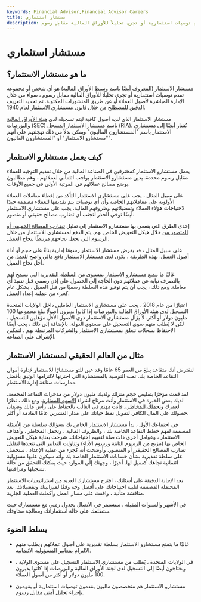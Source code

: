 ```yaml
---
keywords: Financial Advisor,Financial Advisor Careers
title: مستشار استثماري
description: مستشار الاستثمار هو أي شخص أو مجموعة تقدم توصيات استثمارية أو تجري تحليلاً للأوراق المالية مقابل رسوم.
---
```


# مستشار استثماري
## ما هو مستشار الاستثمار؟

مستشار الاستثمار (المعروف أيضًا باسم وسيط الأوراق المالية) هو أي شخص أو مجموعة تقدم توصيات استثمارية أو تجري تحليلًا للأوراق المالية مقابل رسوم ، سواء من خلال الإدارة المباشرة لأصول العملاء أو عن طريق المنشورات المكتوبة. تم تحديد التعريف الدقيق للمصطلح من خلال [قانون مستشاري الاستثمار لعام 1940](/investadvact).

مستشار الاستثمار الذي لديه أصول كافية ليتم تسجيله لدى [هيئة الأوراق المالية والبورصات](/sec) (SEC) باسم مستشار الاستثمار المسجل (RIA). يُشار أيضًا إلى مستشاري الاستثمار باسم "المستشارون الماليون" ويمكن بدلاً من ذلك تهجئتهم على أنهم "مستشارو الاستثمار" أو "المستشارون الماليون".

## كيف يعمل مستشارو الاستثمار

يعمل مستشارو الاستثمار كمحترفين في الصناعة المالية من خلال تقديم التوجيه للعملاء مقابل رسوم محددة. يدين مستشارو الاستثمار بواجب ائتماني لعملائهم ، وهم مطالبون بوضع مصالح عملائهم في المرتبة الأولى في جميع الأوقات.

على سبيل المثال ، يجب على مستشاري الاستثمار التأكد من إعطاء معاملات العملاء الأولوية على معاملاتهم الخاصة وأن أي توصيات يتم تقديمها للعملاء مصممة جيدًا لاحتياجات هؤلاء العملاء وتفضيلاتهم وظروفهم المالية. يجب على مستشاري الاستثمار أيضًا توخي الحذر لتجنب أي تضارب مصالح حقيقي أو متصور.

إحدى الطرق التي يسعى بها مستشارو الاستثمار إلى تقليل [تضارب المصالح الحقيقي أو المتصور من](/conflict-of-interest) خلال هيكل التعويض الخاص بهم. يتم الدفع لمستشاري الاستثمار من خلال الرسوم التي تجعل نجاحهم مرتبطًا بنجاح العميل.

على سبيل المثال ، قد يفرض مستشار الاستثمار رسومًا إدارية بناءً على حجم أو أداء أصول العميل. بهذه الطريقة ، يكون لدى مستشار الاستثمار دافع مالي واضح للعمل من أجل نجاح العميل.

غالبًا ما يتمتع مستشارو الاستثمار بمستوى من [السلطة التقديرية](/discretionary-investment-management) التي تسمح لهم بالتصرف نيابة عن عملائهم دون الحاجة إلى الحصول على إذن رسمي قبل تنفيذ أي معاملة. ومع ذلك ، يجب أن يتم توفير هذه السلطة رسميًا من قبل العميل ، بشكل عام كجزء من عملية إعداد العميل.

اعتبارًا من عام 2018 ، يجب على مستشاري الاستثمار العاملين داخل الولايات المتحدة التسجيل لدى هيئة الأوراق المالية والبورصات إذا كانوا يديرون أصولًا يبلغ مجموعها 100 مليون دولار أو أكثر. لا يزال مستشاري الاستثمار ذوي الأصول الأقل مؤهلين للتسجيل ، لكن لا يُطلب منهم سوى التسجيل على مستوى الدولة. بالإضافة إلى ذلك ، يجب أيضًا الاحتفاظ بسجلات تتعلق بمستشاري الاستثمار والشركات المرتبطة بهم ، لتمكين الإشراف على الصناعة.

## مثال من العالم الحقيقي لمستشار الاستثمار

لنفترض أنك متقاعد يبلغ من العمر 65 عامًا وقد عين للتو مستشارًا للاستثمار لإدارة أموال التقاعد الخاصة بك. تمت التوصية بالمستشارة التي اخترتها لالتزامها الوثيق بأفضل ممارسات صناعة إدارة الاستثمار.

لقد قمت مؤخرًا بتقليص حجم منزلك ولديك مليون دولار من مدخرات التقاعد المجمعة. لديك بعض الخبرة في الاستثمار وأنت مرتاح لشراء [الأسهم الممتازة](/bluechipstock). ومع ذلك ، نظرًا لعمرك [وتحملك للمخاطر ،](/risktolerance) فأنت مهتم في الغالب بالحفاظ على رأس مالك وضمان حصولك على المال الكافي لتمويل نمط حياتك على مدار العشرين عامًا القادمة أو أكثر.

في اجتماعك الأول ، بدأ مستشار الاستثمار الخاص بك بسؤالك سلسلة من الأسئلة المصممة لفهم خطط التقاعد الخاصة بك ، والظروف المالية ، وتحمل المخاطر ، وأهداف الاستثمار ، وعوامل أخرى ذات صلة لتقييم احتياجاتك. شرحت بعناية هيكل التعويض الخاص بها (مزيج من الرسوم الثابتة ورسوم الأداء) وتناولت التدابير التي تتخذها لتقليل تضارب المصالح الحقيقي أو المتصور. وأوضحت أنه كجزء من عملية الإعداد ، ستحصل على سلطة تقديرية بشأن حسابات الاستثمار الخاصة بك وأنه سيكون عليها مسؤولية ائتمانية تجاهك كعميل لها. أخيرًا ، وجهتك إلى الموارد حيث يمكنك التحقق من حالة تسجيلها ومراقبتها.

بعد الإجابة الدقيقة على أسئلتك ، اقترح مستشارك العديد من استراتيجيات الاستثمار المحتملة المصممة لتلبية احتياجاتك على أفضل وجه وفقًا لميزانيتك وتفضيلاتك. بعد مناقشة متأنية ، وافقت على مسار العمل وأكملت العملية الجارية.

في الأشهر والسنوات المقبلة ، ستستمر في الاتصال بجدول زمني مع مستشارك حيث ستطلعك على حالة استثماراتك ومعالجة مخاوفك.

## يسلط الضوء

- غالبًا ما يتمتع مستشارو الاستثمار بسلطة تقديرية على أصول عملائهم ويطلب منهم الالتزام بمعايير المسؤولية الائتمانية.

- في الولايات المتحدة ، يُطلب من مستشاري الاستثمار التسجيل على مستوى الولاية ، ويحتاجون أيضًا إلى التسجيل لدى لجنة الأوراق المالية والبورصات إذا كانوا يديرون 100 مليون دولار أو أكثر من أصول العملاء.

- مستشارو الاستثمار هم متخصصون ماليون يقدمون توصيات استثمارية أو يقومون بإجراء تحليل أمني مقابل رسوم.

